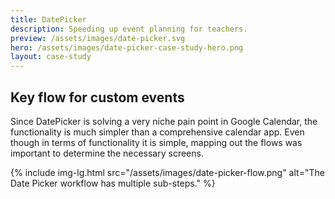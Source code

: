 ```yaml
---
title: DatePicker
description: Speeding up event planning for teachers.
preview: /assets/images/date-picker.svg
hero: /assets/images/date-picker-case-study-hero.png
layout: case-study
---
```


## Key flow for custom events

Since DatePicker is solving a very niche pain point in Google Calendar, the functionality is much simpler than a comprehensive calendar app. Even though in terms of functionality it is simple, mapping out the flows was important to determine the necessary screens.

{%
  include
  img-lg.html
  src="/assets/images/date-picker-flow.png"
  alt="The Date Picker workflow has multiple sub-steps."
%}

